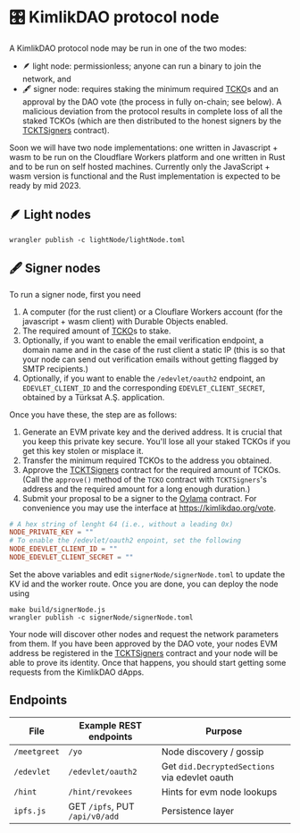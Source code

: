 # 🎛️ KimlikDAO protocol node

A KimlikDAO protocol node may be run in one of the two modes:

- 🪶 light node: permissionless; anyone can run a binary to join the network, <!--
  --> and
- 🖋️ signer node: requires staking the minimum required <!--
  --> [TCKO](https://github.com/KimlikDAO/TCKO)s and an approval by the DAO vote <!--
  --> (the process in fully on-chain; see below). A malicious deviation from the <!--
  --> protocol results in complete loss of all the staked TCKOs (which are then <!--
  --> distributed to the honest signers by the <!--
  --> [TCKTSigners](https://github.com/KimlikDAO/TCKT/blob/main/contracts/TCKTSigners.sol) contract).

Soon we will have two node implementations: one written in Javascript + wasm to <!--
--> be run on the Cloudflare Workers platform and one written in Rust and <!--
--> to be run on self hosted machines. Currently only the JavaScript + wasm<!--
--> version is functional and the Rust implementation is expected to be<!--
--> ready by mid 2023.

## 🪶 Light nodes

```shell
wrangler publish -c lightNode/lightNode.toml
```

## 🖋️ Signer nodes

To run a signer node, first you need

1. A computer (for the rust client) or a Clouflare Workers account <!--
   -->(for the javascript + wasm client) with Durable Objects enabled.
2. The required amount of [TCKO](https://github.com/KimlikDAO/TCKO)s to stake.
3. Optionally, if you want to enable the email verification endpoint, <!--
   -->a domain name and in the case of the rust client a static IP (this <!--
   -->is so that your node can send out verification emails without getting <!--
   -->flagged by SMTP recipients.)
4. Optionally, if you want to enable the `/edevlet/oauth2` endpoint, <!--
   -->an `EDEVLET_CLIENT_ID` and the corresponding `EDEVLET_CLIENT_SECRET`, <!--
   -->obtained by a Türksat A.Ş. application.

Once you have these, the step are as follows:

1. Generate an EVM private key and the derived address. It is crucial that <!--
   -->you keep this private key secure. You'll lose all your staked TCKOs if <!--
   -->you get this key stolen or misplace it.
2. Transfer the minimum required TCKOs to the address you obtained.
3. Approve the <!--
   -->[TCKTSigners](https://github.com/KimlikDAO/TCKT/blob/main/contracts/TCKTSigners.sol) <!--
   -->contract for the required amount of TCKOs. (Call the `approve()` method of <!--
   -->the `TCKO` contract with `TCKTSigners`'s address and the required amount <!--
   -->for a long enough duration.)
4. Submit your proposal to be a signer to the <!--
   -->[Oylama](https://github.com/KimlikDAO/Oylama) contract. For convenience you <!--
   -->may use the interface at https://kimlikdao.org/vote.

```toml
# A hex string of lenght 64 (i.e., without a leading 0x)
NODE_PRIVATE_KEY = ""
# To enable the /edevlet/oauth2 enpoint, set the following
NODE_EDEVLET_CLIENT_ID = ""
NODE_EDEVLET_CLIENT_SECRET = ""
```

Set the above variables and edit `signerNode/signerNode.toml` to update the KV id <!--
-->and the worker route. Once you are done, you can deploy the node using
```shell
make build/signerNode.js
wrangler publish -c signerNode/signerNode.toml
```
Your node will <!--
-->discover other nodes and request the network parameters from them. If you <!--
-->have been approved by the DAO vote, your nodes EVM address be registered in the <!--
-->[TCKTSigners](https://github.com/KimlikDAO/TCKT/blob/main/contracts/TCKTSigners.sol) <!--
-->contract and your node will be able to prove its identity. Once that happens, <!--
-->you should start getting some requests from the KimlikDAO dApps.


## Endpoints

| File         | Example REST endpoints         | Purpose                                       |
| ------------ | ------------------------------ | --------------------------------------------- |
| `/meetgreet` | `/yo`                          | Node discovery / gossip                       |
| `/edevlet`   | `/edevlet/oauth2`              | Get `did.DecryptedSections` via edevlet oauth |
| `/hint`      | `/hint/revokees`               | Hints for evm node lookups                    |
| `ipfs.js`    | GET `/ipfs`, PUT `/api/v0/add` | Persistence layer                             |
